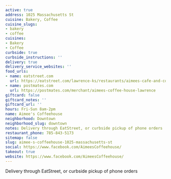 ```yaml
---
active: true
address: 1025 Massachusetts St
cuisine: Bakery, Coffee
cuisine_slugs:
- bakery
- coffee
cuisines:
- Bakery
- Coffee
curbside: true
curbside_instructions: ''
delivery: true
delivery_service_websites: ''
food_urls:
- name: eatstreet.com
  url: https://eatstreet.com/lawrence-ks/restaurants/aimees-cafe-and-coffee-house
- name: postmates.com
  url: https://postmates.com/merchant/aimees-coffee-house-lawrence
giftcard: false
giftcard_notes: ''
giftcard_url: ''
hours: Fri-Sun 8am-2pm
name: Aimee's Coffeehouse
neighborhood: Downtown
neighborhood_slug: downtown
notes: Delivery through EatStreet, or curbside pickup of phone orders
restaurant_phone: 785-843-5173
sitemap: false
slug: aimee-s-coffeehouse-1025-massachusetts-st
social: https://www.facebook.com/AimeesCoffeehouse/
takeout: true
website: https://www.facebook.com/AimeesCoffeehouse/
---
```


Delivery through EatStreet, or curbside pickup of phone orders